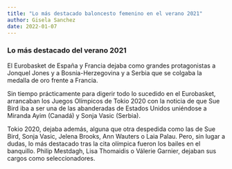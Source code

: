 ```yaml
---
title: "Lo más destacado baloncesto femenino en el verano 2021"
author: Gisela Sanchez
date: 2022-01-07
---
```


### Lo más destacado del verano 2021

El Eurobasket de España y Francia dejaba como grandes protagonistas a Jonquel Jones y a Bosnia-Herzegovina y a Serbia que se colgaba la medalla de oro frente a Francia.

Sin tiempo prácticamente para digerir todo lo sucedido en el Eurobasket, arrancaban los Juegos Olímpicos de Tokio 2020 con la noticia de que Sue Bird iba a ser una de las abanderadas de Estados Unidos uniéndose a Miranda Ayim (Canadá) y Sonja Vasic (Serbia).

Tokio 2020, dejaba además, alguna que otra despedida como las de Sue Bird, Sonja Vasic, Jelena Brooks, Ann Wauters o Laia Palau. Pero, sin lugar a dudas, lo más destacado tras la cita olímpica fueron los bailes en el banquillo. Philip Mestdagh, Lisa Thomaidis o Válerie Garnier, dejaban sus cargos como seleccionadores. 
